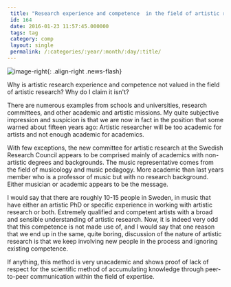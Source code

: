 ```yaml
---
 title: "Research experience and competence  in the field of artistic research"
 id: 164
 date: 2016-01-23 11:57:45.000000
 tags: tag
 category: comp
 layout: single
 permalink: /:categories/:year/:month/:day/:title/
---
```

![image-right](/assets/images/){: .align-right .news-flash}

Why is artistic research experience and competence not valued in the field of artistic research? Why do I claim it isn't? 

There are numerous examples from schools and universities, research committees, and other academic and artistic missions. My quite subjective impression and suspicion is that we are now in fact in the position that some warned about fifteen years ago: Artistic researcher will be too academic for artists and not enough academic for academics. 

With few exceptions, the new committee for artistic research at the Swedish Research Council appears to be comprised mainly of academics with non-artistic degrees and backgrounds. The music representative comes from the field of musicology and music pedagogy. More academic than last years member who is a professor of music but with no research background. Either musician or academic appears to be the message.

I would say that there are roughly 10-15 people in Sweden, in music that have either an artistic PhD or specific experience in working with artistic research or both. Extremely qualified and competent artists with a broad and sensible understanding of artistic research. Now, it is indeed very odd that this competence is not made use of, and I would say that one reason that we end up in the same, quite boring, discussion of the nature of artistic research is that we keep involving new people in the process and ignoring existing competence.

If anything, this method is very unacademic and shows proof of lack of respect for the scientific method of accumulating knowledge through peer-to-peer communication within the field of expertise. 

